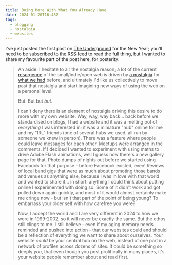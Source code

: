 ```yaml
---
title: Doing More With What You Already Have
date: 2024-01-20T16:48Z
tags:
  - blogging
  - nostalgia
  - websites
---
```

I've just posted the first post on [The Underground](https://theunderground.blog/) for the New Year; you'll need to be subscribed to[ the RSS feed](https://theunderground.blog/feed.xml) to read the full thing, but I wanted to share my favourite part of the post here, for posterity:

> An aside: I hesitate to air the nostalgia reason; a lot of the current [resurgence](https://www.anildash.com/2024/01/03/human-web-renaissance/) of the small/indie/open web is driven by [a nostalgia](https://joanwestenberg.medium.com/i-miss-the-internet-c7e41544a8b9) for [what we had](https://www.anildash.com/2012/12/13/the_web_we_lost/) before, and ultimately I'd like us collectively to move past that nostalgia and start imagining new ways of using the web on a personal level.
>
> But. But but *but*.
>
> I can't deny there is an element of nostalgia driving this desire to do more with my own website. Way, way, way back… back before we standardised on blogs, I had a website and it was a melting pot of *everything* I was interested in; it was a miniature "hub" online for me and my "IRL" friends (one of several hubs we used, all run by someone we knew in person). There was a feature where people could leave messages for each other. Meetups were arranged in the comments. If I decided I wanted to experiment with using maths to drive Adobe Flash animations, well I guess now there's a new gallery page for that. Photo dumps of nights out before we started using Facebook for that purpose - before Facebook existed, even! Reviews of local band gigs that were as much about promoting those bands and venues as anything else, because I was in love with that world and wanted to share it… in short: anything I could think about putting online I experimented with doing so. Some of it didn't work and got pulled down again quickly, and most of it would almost certainly make me cringe now - but isn't that part of the point of being young? To embarrass your older self with how carefree you were?
>
> Now, I accept the world and I are very different in 2024 to how we were in 1999-2002, so it will never be exactly the same. But the ethos still clings to me. I still believe - even if my aging memory needs reminded and pushed into action - that our websites could and should be a reflection of everything we want to share about ourselves. Your website *could* be your central hub on the web, instead of one part in a network of profiles across dozens of sites. It could be something so deeply *you*, that even though you post prolifically in many places, it's your website people remember about and read first.